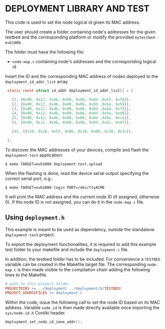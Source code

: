 # DEPLOYMENT LIBRARY AND TEST

This code is used to set the node logical id given its MAC address.

The user should create a folder containing node's addresses for the given
testbed and the corresponding platform or modify the provided `mytestbed-evb1000`.

The folder must have the following file:

* `node-map.c` containing node's addresses and the corresponding
   logical id

Insert the ID and the corresponding MAC address of nodes
deployed to the `deployment_id_addr_list` array.

```c
 static const struct id_addr deployment_id_addr_list[] = {

   {1, {0x00, 0x12, 0x4b, 0x00, 0x06, 0x0d ,0xb5, 0xf0}},
   {2, {0x00, 0x12, 0x4b, 0x00, 0x06, 0x0d ,0xb4, 0x59}},
   {3, {0x00, 0x12, 0x4b, 0x00, 0x06, 0x0d ,0xb4, 0x79}},
   {4, {0x00, 0x12, 0x4b, 0x00, 0x06, 0x0d ,0x9a, 0xd0}},
   {5, {0x00, 0x12, 0x4b, 0x00, 0x06, 0x0d ,0x9a, 0xca}},
   {5, {0x00, 0x12, 0x4b, 0x00, 0x06, 0x0d ,0xb1, 0x47}},

   {42, {0x10, 0x20, 0x5f, 0x8b, 0x10, 0x00, 0x38, 0x3c}},

 };
```

To discover the MAC addresses of your devices, compile and flash the
`deployment-test` application:

```
$ make TARGET=evb1000 deployment-test.upload
```

When the flashing is done, read the device serial output specifying the correct
serial port, e.g.:

```
$ make TARGET=evb1000 login PORT=/dev/ttyACM0
```

It will print the MAC address and the current node ID (if assigned, otherwise 0).
If the node ID is not assigned, you can do it in the `node-map.c` file.

## Using `deployment.h`

This example is meant to be used as dependency, outside the standalone
`deployment-test` project.

To exploit the deployment functionalities, it is required to
add this example test folder to your makefile and include the `deployment.c`
file.

In addition, the testbed folder has to be included.
For convenience a `TESTBED` variable can be created in the Makefile.target
file. The corresponding `node-map.c` is then made visible to the compilation
chain adding the following lines to the Makefile.

```Makefile
# path to this project folder
PROJECTDIRS += ../deployment ../deployment/$(TESTBED)
PROJECT_SOURCEFILES += deployment.c
```

Within the code, issue the following call to 
set the node ID based on its MAC address.
Variable `node_id` is then made directly
available once importing the `sys/node-id.h` Contiki header.

```c
deployment_set_node_id_ieee_addr();
```
